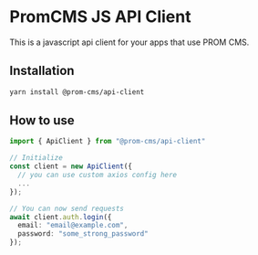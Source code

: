 # PromCMS JS API Client

This is a javascript api client for your apps that use PROM CMS.

## Installation

```bash
yarn install @prom-cms/api-client
```

## How to use

```ts
import { ApiClient } from "@prom-cms/api-client"

// Initialize 
const client = new ApiClient({
  // you can use custom axios config here
  ...
});

// You can now send requests
await client.auth.login({
  email: "email@example.com",
  password: "some_strong_password"
});

```